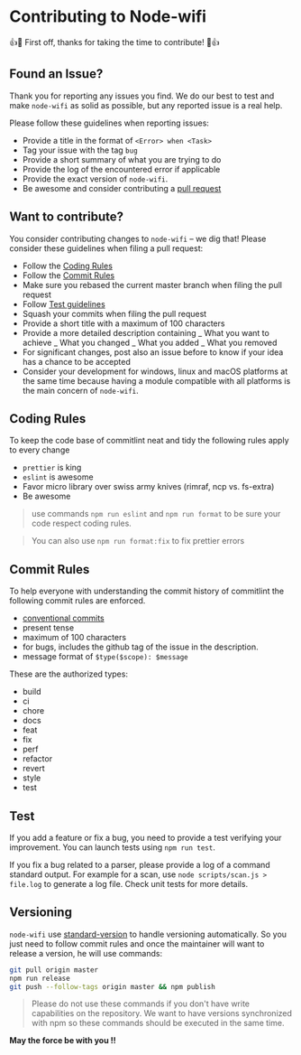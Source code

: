 # Contributing to Node-wifi

:+1::tada: First off, thanks for taking the time to contribute! :tada::+1:

## Found an Issue?

Thank you for reporting any issues you find. We do our best to test and make `node-wifi` as solid as possible, but any reported issue is a real help.

Please follow these guidelines when reporting issues:

- Provide a title in the format of `<Error> when <Task>`
- Tag your issue with the tag `bug`
- Provide a short summary of what you are trying to do
- Provide the log of the encountered error if applicable
- Provide the exact version of `node-wifi`.
- Be awesome and consider contributing a [pull request](#want-to-contribute)

## Want to contribute?

You consider contributing changes to `node-wifi` – we dig that!
Please consider these guidelines when filing a pull request:

- Follow the [Coding Rules](#coding-rules)
- Follow the [Commit Rules](#commit-rules)
- Make sure you rebased the current master branch when filing the pull request
- Follow [Test guidelines](#tests)
- Squash your commits when filing the pull request
- Provide a short title with a maximum of 100 characters
- Provide a more detailed description containing
  _ What you want to achieve
  _ What you changed
  _ What you added
  _ What you removed
- For significant changes, post also an issue before to know if your idea has a chance to be accepted
- Consider your development for windows, linux and macOS platforms at the same time
  because having a module compatible with all platforms is the main concern of `node-wifi`.

## Coding Rules

To keep the code base of commitlint neat and tidy the following rules apply to every change

- `prettier` is king
- `eslint` is awesome
- Favor micro library over swiss army knives (rimraf, ncp vs. fs-extra)
- Be awesome

> use commands `npm run eslint` and `npm run format` to be sure your code
> respect coding rules.

> You can also use `npm run format:fix` to fix prettier errors

## Commit Rules

To help everyone with understanding the commit history of commitlint the following commit rules are enforced.

- [conventional commits](https://www.conventionalcommits.org/en/v1.0.0-beta.3/)
- present tense
- maximum of 100 characters
- for bugs, includes the github tag of the issue in the description.
- message format of `$type($scope): $message`

These are the authorized types:

- build
- ci
- chore
- docs
- feat
- fix
- perf
- refactor
- revert
- style
- test

## Test

If you add a feature or fix a bug, you need to provide a test verifying your
improvement. You can launch tests using `npm run test`.

If you fix a bug related to a parser, please provide a log of a command standard
output. For example for a scan, use `node scripts/scan.js > file.log` to generate a
log file. Check unit tests for more details.

## Versioning

`node-wifi` use [standard-version](https://github.com/conventional-changelog/standard-version) to handle versioning
automatically. So you just need to follow commit rules and once the maintainer will want to release a version, he will use commands:

```bash
git pull origin master
npm run release
git push --follow-tags origin master && npm publish
```

> Please do not use these commands if you don't have write capabilities on the repository. We want to
> have versions synchronized with npm so these commands should be executed in the same time.

**May the force be with you !!**
